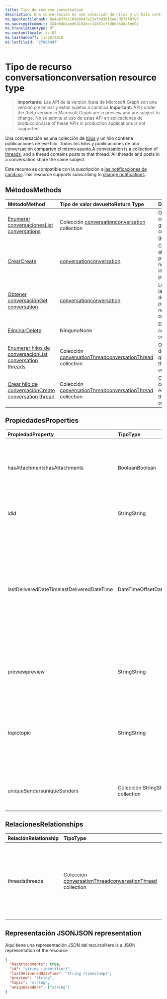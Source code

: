 ```yaml
---
title: Tipo de recurso conversation
description: Una conversación es una colección de hilos y un hilo contiene publicaciones de ese hilo. Todos los hilos y publicaciones de una conversación comparten el mismo asunto.
ms.openlocfilehash: 8a4a83fdc109eb047a22afbd3b15ad2d575f0795
ms.sourcegitcommit: 334e84b4aed63162bcc31831cffd6d363dafee02
ms.translationtype: MT
ms.contentlocale: es-ES
ms.lasthandoff: 11/29/2018
ms.locfileid: "27083447"
---
```

# <a name="conversation-resource-type"></a><span data-ttu-id="b1e1b-104">Tipo de recurso conversation</span><span class="sxs-lookup"><span data-stu-id="b1e1b-104">conversation resource type</span></span>

> <span data-ttu-id="b1e1b-105">**Importante:** Las API de la versión /beta de Microsoft Graph son una versión preliminar y están sujetas a cambios.</span><span class="sxs-lookup"><span data-stu-id="b1e1b-105">**Important:** APIs under the /beta version in Microsoft Graph are in preview and are subject to change.</span></span> <span data-ttu-id="b1e1b-106">No se admite el uso de estas API en aplicaciones de producción.</span><span class="sxs-lookup"><span data-stu-id="b1e1b-106">Use of these APIs in production applications is not supported.</span></span>

<span data-ttu-id="b1e1b-p103">Una conversación es una colección de [hilos](conversationthread.md) y un hilo contiene publicaciones de ese hilo. Todos los hilos y publicaciones de una conversación comparten el mismo asunto.</span><span class="sxs-lookup"><span data-stu-id="b1e1b-p103">A conversation is a collection of [threads](conversationthread.md), and a thread contains posts to that thread. All threads and posts in a conversation share the same subject.</span></span>

<span data-ttu-id="b1e1b-109">Este recurso es compatible con la suscripción a [las notificaciones de cambios](/graph/webhooks).</span><span class="sxs-lookup"><span data-stu-id="b1e1b-109">This resource supports subscribing to [change notifications](/graph/webhooks).</span></span>

## <a name="methods"></a><span data-ttu-id="b1e1b-110">Métodos</span><span class="sxs-lookup"><span data-stu-id="b1e1b-110">Methods</span></span>

| <span data-ttu-id="b1e1b-111">Método</span><span class="sxs-lookup"><span data-stu-id="b1e1b-111">Method</span></span>       | <span data-ttu-id="b1e1b-112">Tipo de valor devuelto</span><span class="sxs-lookup"><span data-stu-id="b1e1b-112">Return Type</span></span>  |<span data-ttu-id="b1e1b-113">Descripción</span><span class="sxs-lookup"><span data-stu-id="b1e1b-113">Description</span></span>|
|:---------------|:--------|:----------|
|[<span data-ttu-id="b1e1b-114">Enumerar conversaciones</span><span class="sxs-lookup"><span data-stu-id="b1e1b-114">List conversations</span></span>](../api/group-list-conversations.md) | <span data-ttu-id="b1e1b-115">Colección [conversation](conversation.md)</span><span class="sxs-lookup"><span data-stu-id="b1e1b-115">[conversation](conversation.md) collection</span></span> |<span data-ttu-id="b1e1b-116">Obtenga la lista de conversaciones en este grupo.</span><span class="sxs-lookup"><span data-stu-id="b1e1b-116">Get the list of conversations in this group.</span></span>|
|[<span data-ttu-id="b1e1b-117">Crear</span><span class="sxs-lookup"><span data-stu-id="b1e1b-117">Create</span></span>](../api/group-post-conversations.md) |[<span data-ttu-id="b1e1b-118">conversation</span><span class="sxs-lookup"><span data-stu-id="b1e1b-118">conversation</span></span>](conversation.md)| <span data-ttu-id="b1e1b-119">Cree una conversación al incluir un hilo y una publicación.</span><span class="sxs-lookup"><span data-stu-id="b1e1b-119">Create a new conversation by including a thread and a post.</span></span>|
|[<span data-ttu-id="b1e1b-120">Obtener conversación</span><span class="sxs-lookup"><span data-stu-id="b1e1b-120">Get conversation</span></span>](../api/conversation-get.md) | [<span data-ttu-id="b1e1b-121">conversation</span><span class="sxs-lookup"><span data-stu-id="b1e1b-121">conversation</span></span>](conversation.md) |<span data-ttu-id="b1e1b-122">Lea las propiedades y las relaciones del objeto de conversación.</span><span class="sxs-lookup"><span data-stu-id="b1e1b-122">Read properties and relationships of conversation object.</span></span>|
|[<span data-ttu-id="b1e1b-123">Eliminar</span><span class="sxs-lookup"><span data-stu-id="b1e1b-123">Delete</span></span>](../api/conversation-delete.md) | <span data-ttu-id="b1e1b-124">Ninguno</span><span class="sxs-lookup"><span data-stu-id="b1e1b-124">None</span></span> |<span data-ttu-id="b1e1b-125">Elimine el objeto de conversación.</span><span class="sxs-lookup"><span data-stu-id="b1e1b-125">Delete conversation object.</span></span> |
|[<span data-ttu-id="b1e1b-126">Enumerar hilos de conversación</span><span class="sxs-lookup"><span data-stu-id="b1e1b-126">List conversation threads</span></span>](../api/conversation-list-threads.md) |<span data-ttu-id="b1e1b-127">Colección [conversationThread](conversationthread.md)</span><span class="sxs-lookup"><span data-stu-id="b1e1b-127">[conversationThread](conversationthread.md) collection</span></span>| <span data-ttu-id="b1e1b-128">Obtenga todos los hilos de una conversación de grupo.</span><span class="sxs-lookup"><span data-stu-id="b1e1b-128">Get all the threads in a group conversation.</span></span>|
|[<span data-ttu-id="b1e1b-129">Crear hilo de conversación</span><span class="sxs-lookup"><span data-stu-id="b1e1b-129">Create conversation thread</span></span>](../api/conversation-post-threads.md) |<span data-ttu-id="b1e1b-130">Colección [conversationThread](conversationthread.md)</span><span class="sxs-lookup"><span data-stu-id="b1e1b-130">[conversationThread](conversationthread.md) collection</span></span>| <span data-ttu-id="b1e1b-131">Cree un hilo en la conversación especificada.</span><span class="sxs-lookup"><span data-stu-id="b1e1b-131">Create a thread in the specified conversation.</span></span>|

## <a name="properties"></a><span data-ttu-id="b1e1b-132">Propiedades</span><span class="sxs-lookup"><span data-stu-id="b1e1b-132">Properties</span></span>
| <span data-ttu-id="b1e1b-133">Propiedad</span><span class="sxs-lookup"><span data-stu-id="b1e1b-133">Property</span></span>     | <span data-ttu-id="b1e1b-134">Tipo</span><span class="sxs-lookup"><span data-stu-id="b1e1b-134">Type</span></span>   |<span data-ttu-id="b1e1b-135">Descripción</span><span class="sxs-lookup"><span data-stu-id="b1e1b-135">Description</span></span>|
|:---------------|:--------|:----------|
|<span data-ttu-id="b1e1b-136">hasAttachments</span><span class="sxs-lookup"><span data-stu-id="b1e1b-136">hasAttachments</span></span>|<span data-ttu-id="b1e1b-137">Boolean</span><span class="sxs-lookup"><span data-stu-id="b1e1b-137">Boolean</span></span>|<span data-ttu-id="b1e1b-138">Indica si alguna de las publicaciones de esta conversación tiene al menos un dato adjunto.</span><span class="sxs-lookup"><span data-stu-id="b1e1b-138">Indicates whether any of the posts within this Conversation has at least one attachment.</span></span>|
|<span data-ttu-id="b1e1b-139">id</span><span class="sxs-lookup"><span data-stu-id="b1e1b-139">id</span></span>|<span data-ttu-id="b1e1b-140">String</span><span class="sxs-lookup"><span data-stu-id="b1e1b-140">String</span></span>|<span data-ttu-id="b1e1b-p104">El identificador único de las conversaciones. Solo lectura.</span><span class="sxs-lookup"><span data-stu-id="b1e1b-p104">The conversations's unique identifier. Read-only.</span></span>|
|<span data-ttu-id="b1e1b-143">lastDeliveredDateTime</span><span class="sxs-lookup"><span data-stu-id="b1e1b-143">lastDeliveredDateTime</span></span>|<span data-ttu-id="b1e1b-144">DateTimeOffset</span><span class="sxs-lookup"><span data-stu-id="b1e1b-144">DateTimeOffset</span></span>|<span data-ttu-id="b1e1b-p105">El tipo de marca de tiempo representa la información de fecha y hora con el formato ISO 8601 y está siempre en hora UTC. Por ejemplo, medianoche UTC del 1 de enero de 2014 sería así: `'2014-01-01T00:00:00Z'`</span><span class="sxs-lookup"><span data-stu-id="b1e1b-p105">The Timestamp type represents date and time information using ISO 8601 format and is always in UTC time. For example, midnight UTC on Jan 1, 2014 would look like this: `'2014-01-01T00:00:00Z'`</span></span>|
|<span data-ttu-id="b1e1b-147">preview</span><span class="sxs-lookup"><span data-stu-id="b1e1b-147">preview</span></span>|<span data-ttu-id="b1e1b-148">String</span><span class="sxs-lookup"><span data-stu-id="b1e1b-148">String</span></span>|<span data-ttu-id="b1e1b-149">Un breve resumen del cuerpo de la última publicación de esta conversación.</span><span class="sxs-lookup"><span data-stu-id="b1e1b-149">A short summary from the body of the latest post in this converstaion.</span></span>|
|<span data-ttu-id="b1e1b-150">topic</span><span class="sxs-lookup"><span data-stu-id="b1e1b-150">topic</span></span>|<span data-ttu-id="b1e1b-151">String</span><span class="sxs-lookup"><span data-stu-id="b1e1b-151">String</span></span>|<span data-ttu-id="b1e1b-p106">El tema de la conversación. Esta propiedad se puede establecer al crear la conversación, pero no se puede actualizar.</span><span class="sxs-lookup"><span data-stu-id="b1e1b-p106">The topic of the conversation. This property can be set when the conversation is created, but it cannot be updated.</span></span>|
|<span data-ttu-id="b1e1b-154">uniqueSenders</span><span class="sxs-lookup"><span data-stu-id="b1e1b-154">uniqueSenders</span></span>|<span data-ttu-id="b1e1b-155">Colección String</span><span class="sxs-lookup"><span data-stu-id="b1e1b-155">String collection</span></span>|<span data-ttu-id="b1e1b-156">Todos los usuarios que envían un mensaje a esta conversación.</span><span class="sxs-lookup"><span data-stu-id="b1e1b-156">All the users that sent a message to this Conversation.</span></span>|

## <a name="relationships"></a><span data-ttu-id="b1e1b-157">Relaciones</span><span class="sxs-lookup"><span data-stu-id="b1e1b-157">Relationships</span></span>
| <span data-ttu-id="b1e1b-158">Relación</span><span class="sxs-lookup"><span data-stu-id="b1e1b-158">Relationship</span></span> | <span data-ttu-id="b1e1b-159">Tipo</span><span class="sxs-lookup"><span data-stu-id="b1e1b-159">Type</span></span>   |<span data-ttu-id="b1e1b-160">Descripción</span><span class="sxs-lookup"><span data-stu-id="b1e1b-160">Description</span></span>|
|:---------------|:--------|:----------|
|<span data-ttu-id="b1e1b-161">threads</span><span class="sxs-lookup"><span data-stu-id="b1e1b-161">threads</span></span>|<span data-ttu-id="b1e1b-162">Colección [conversationThread](conversationthread.md)</span><span class="sxs-lookup"><span data-stu-id="b1e1b-162">[conversationThread](conversationthread.md) collection</span></span>|<span data-ttu-id="b1e1b-p107">Una colección de todos los hilos de la conversación. Una propiedad de navegación. Solo lectura. Admite valores NULL.</span><span class="sxs-lookup"><span data-stu-id="b1e1b-p107">A collection of all the conversation threads in the conversation. A navigation property. Read-only. Nullable.</span></span>|

## <a name="json-representation"></a><span data-ttu-id="b1e1b-167">Representación JSON</span><span class="sxs-lookup"><span data-stu-id="b1e1b-167">JSON representation</span></span>

<span data-ttu-id="b1e1b-168">Aquí tiene una representación JSON del recurso</span><span class="sxs-lookup"><span data-stu-id="b1e1b-168">Here is a JSON representation of the resource</span></span>

<!-- {
  "blockType": "resource",
  "optionalProperties": [
    "threads"
  ],
  "keyProperty": "id",
  "@odata.type": "microsoft.graph.conversation"
}-->

```json
{
  "hasAttachments": true,
  "id": "string (identifier)",
  "lastDeliveredDateTime": "String (timestamp)",
  "preview": "string",
  "topic": "string",
  "uniqueSenders": ["string"]
}

```


<!-- uuid: 8fcb5dbc-d5aa-4681-8e31-b001d5168d79
2015-10-25 14:57:30 UTC -->
<!-- {
  "type": "#page.annotation",
  "description": "conversation resource",
  "keywords": "",
  "section": "documentation",
  "tocPath": ""
}-->
